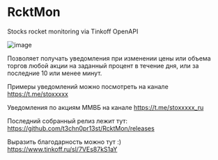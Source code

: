 # RcktMon
Stocks rocket monitoring via Tinkoff OpenAPI

![image](https://user-images.githubusercontent.com/24903894/109036900-26743f00-76db-11eb-9442-4b5bc4b5ed68.png)

Позволяет получать уведомления при изменении цены или объема торгов любой акции на заданный процент в течение дня, или за последние 10 или менее минут.

Примеры уведомлений можно посмотреть на канале https://t.me/stoxxxxx

Уведомления по акциям ММВБ на канале https://t.me/stoxxxxx_ru

Последний собранный релиз лежит тут: https://github.com/t3chn0pr13st/RcktMon/releases

Выразить благодарность можно тут :) https://www.tinkoff.ru/sl/7VEs87kS1aY
